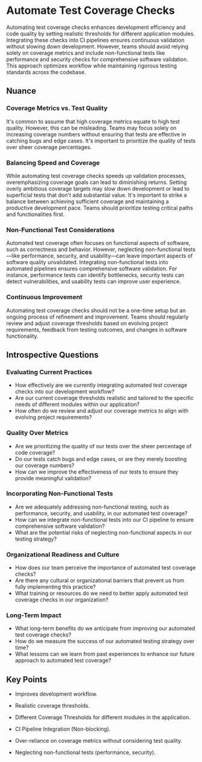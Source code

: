 # Automate Test Coverage Checks

Automating test coverage checks enhances development efficiency and code quality by setting realistic thresholds for different application modules.
Integrating these checks into CI pipelines ensures continuous validation without slowing down development.
However, teams should avoid relying solely on coverage metrics and include non-functional tests like performance and security checks for comprehensive software validation.
This approach optimizes workflow while maintaining rigorous testing standards across the codebase.

## Nuance

### Coverage Metrics vs. Test Quality

It's common to assume that high coverage metrics equate to high test quality.
However, this can be misleading.
Teams may focus solely on increasing coverage numbers without ensuring that tests are effective in catching bugs and edge cases.
It's important to prioritize the quality of tests over sheer coverage percentages.

### Balancing Speed and Coverage

While automating test coverage checks speeds up validation processes, overemphasizing coverage goals can lead to diminishing returns.
Setting overly ambitious coverage targets may slow down development or lead to superficial tests that don't add substantial value.
It's important to strike a balance between achieving sufficient coverage and maintaining a productive development pace.
Teams should prioritize testing critical paths and functionalities first.

### Non-Functional Test Considerations

Automated test coverage often focuses on functional aspects of software, such as correctness and behavior.
However, neglecting non-functional tests—like performance, security, and usability—can leave important aspects of software quality unvalidated.
Integrating non-functional tests into automated pipelines ensures comprehensive software validation.
For instance, performance tests can identify bottlenecks, security tests can detect vulnerabilities, and usability tests can improve user experience.

### Continuous Improvement

Automating test coverage checks should not be a one-time setup but an ongoing process of refinement and improvement.
Teams should regularly review and adjust coverage thresholds based on evolving project requirements, feedback from testing outcomes, and changes in software functionality.

## Introspective Questions

### Evaluating Current Practices

* How effectively are we currently integrating automated test coverage checks into our development workflow?
* Are our current coverage thresholds realistic and tailored to the specific needs of different modules within our application?
* How often do we review and adjust our coverage metrics to align with evolving project requirements?

### Quality Over Metrics

* Are we prioritizing the quality of our tests over the sheer percentage of code coverage?
* Do our tests catch bugs and edge cases, or are they merely boosting our coverage numbers?
* How can we improve the effectiveness of our tests to ensure they provide meaningful validation?

### Incorporating Non-Functional Tests

* Are we adequately addressing non-functional testing, such as performance, security, and usability, in our automated test coverage?
* How can we integrate non-functional tests into our CI pipeline to ensure comprehensive software validation?
* What are the potential risks of neglecting non-functional aspects in our testing strategy?

### Organizational Readiness and Culture

* How does our team perceive the importance of automated test coverage checks?
* Are there any cultural or organizational barriers that prevent us from fully implementing this practice?
* What training or resources do we need to better apply automated test coverage checks in our organization?

### Long-Term Impact

* What long-term benefits do we anticipate from improving our automated test coverage checks?
* How do we measure the success of our automated testing strategy over time?
* What lessons can we learn from past experiences to enhance our future approach to automated test coverage?

## Key Points

* Improves development workflow.

* Realistic coverage thresholds.

* Different Coverage Thresholds for different modules in the application.

* CI Pipeline Integration (Non-blocking).

* Over-reliance on coverage metrics without considering test quality.

* Neglecting non-functional tests (performance, security).